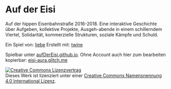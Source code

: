 # Auf der Eisi
Auf der hippen Eisenbahnstraße 2016-2018. Eine interaktive Geschichte über Aufgeben, kollektive Projekte, Ausgeh-abende in einem schillerndem Viertel, Solidarität, kommerzielle Strukturen, soziale Kämpfe und Schuld.


Ein Spiel von: <a href="mailto:l_i_e_b_e@riseup.net">liebe</a>
Erstellt mit: [twine](http://twinery.org)

Spielbar unter [aufDerEisi.github.io](https://aufdereisi.github.io).
Ohne Account auch hier zum bearbeiten kopierbar: [eisi-aura.glitch.me](https://glitch.com/edit/#!/eisi-aura)

<a rel="license" href="http://creativecommons.org/licenses/by/4.0/"><img alt="Creative Commons Lizenzvertrag" style="border-width:0" src="https://i.creativecommons.org/l/by/4.0/88x31.png" /></a><br />Dieses Werk ist lizenziert unter einer <a rel="license" href="http://creativecommons.org/licenses/by/4.0/">Creative Commons Namensnennung 4.0 International Lizenz</a>.
